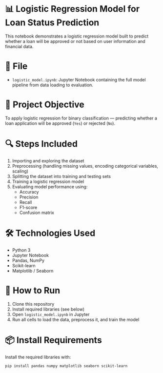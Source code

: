 # 📊 Logistic Regression Model for Loan Status Prediction

This notebook demonstrates a logistic regression model built to predict whether a loan will be approved or not based on user information and financial data.

# 📁 File

- `logistic_model.ipynb`: Jupyter Notebook containing the full model pipeline from data loading to evaluation.

# 📌 Project Objective

To apply logistic regression for binary classification — predicting whether a loan application will be approved (`Yes`) or rejected (`No`).

# 🔍 Steps Included

1. Importing and exploring the dataset
2. Preprocessing (handling missing values, encoding categorical variables, scaling)
3. Splitting the dataset into training and testing sets
4. Training a logistic regression model
5. Evaluating model performance using:
   - Accuracy
   - Precision
   - Recall
   - F1-score
   - Confusion matrix

# 🛠️ Technologies Used

- Python 3
- Jupyter Notebook
- Pandas, NumPy
- Scikit-learn
- Matplotlib / Seaborn

# 🧪 How to Run

1. Clone this repository
2. Install required libraries (see below)
3. Open `logistic_model.ipynb` in Jupyter
4. Run all cells to load the data, preprocess it, and train the model

# 📦 Install Requirements

Install the required libraries with:

```bash
pip install pandas numpy matplotlib seaborn scikit-learn
